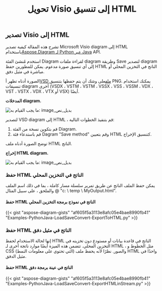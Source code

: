 ﻿---
title:  تحويل Visio إلى تنسيق HTML
linktitle: تحويل Visio إلى HTML
type: docs
weight: 30
url: /ar/python-java/convert-visio-to-html/
description: يوضح لك هذا الموضوع كيفية تحويل Visio إلى تنسيقات html باستخدام Aspose.Diagram لـ Python عبر Java. قم بتحويل VSD ، VSS ، VDW ، VST ، VSDX ، VSSX ، VSTX ، VSDM ، VSTM ، برمز قليل من a761103481.
---
## **تصدير Visio إلى HTML** ##
 تشرح هذه المقالة كيفية تصدير Microsoft Visio diagram إلى HTML باستخدام[Aspose.Diagram لـ Python عبر Java](https://products.aspose.com/diagram/python-java/) API.

استخدم مُنشئ الفئة Diagram لقراءة ملفات diagram وطريقة Save لتصدير diagram إلى أي تنسيق صورة مدعوم. يمكن للمطورين حفظ HTML الناتج في التخزين المحلي أو مباشرة في مثيل دفق.

 الصورة أدناه تظهر أ[VSD ملف](ExportToHTML.vsd)على وشك أن يتم حفظها بتنسيق PNG. يمكنك استخدام تنسيقات diagram أخرى (VSDX ، VSTM ، VSTM ، VSSX ، VSS ، VSSM ، VDX ، VST ، VSTX ، VDX ، VTX أو VSX) أيضًا.

**المدخلات diagram.**

![ما يجب القيام به: image_بديل_نص](http://i.imgur.com/YX4BNNq.png)

لتصدير VSD diagram إلى HTML ، قم بتنفيذ الخطوات التالية:

1. قم بتكوين نسخة من الفئة Diagram.
1. قم باستدعاء فئة Dagram "Save method" وقم بتعيين HTML كتنسيق الإخراج.

توضح الصورة أدناه ملف HTML الناتج.

**إخراج HTML diagram.**

![ما يجب القيام به: image_بديل_نص](http://i.imgur.com/syavUqI.png)

### **حفظ HTML الناتج في التخزين المحلي**
يمكن حفظ الملف الناتج عن طريق تمرير سلسلة مسار كاملة ، بما في ذلك اسم الملف والملحق ، على سبيل المثال @ "c: \ temp \ MyOutput.html".

#### **حفظ HTML الناتج في نموذج برمجة التخزين المحلي**
{{< gist "aspose-diagram-gists" "af605f5a3113e8afc05e4bae8990fb41" "Examples-PythonJava-LoadSaveConvert-ExportToHTML.py" >}}



### **حفظ HTML الناتج في مثيل دفق**
إنها لحالة الاستخدام لحفظ HTML الناتج في قاعدة بيانات أو مستودع دون تخزينه في التخزين المحلي. تتضمن هذه الميزة أيضًا موارد ناتجة أخرى لـ HTML ، مثل الخطوط و CSS (التي تحتوي على معلومات النمط) والصور. نظرًا لأنه يحفظ ملف HTML واحدًا في مثيل الدفق.
#### **حفظ HTML الناتج في عينة برمجة دفق**
{{< gist "aspose-diagram-gists" "af605f5a3113e8afc05e4bae8990fb41" "Examples-PythonJava-LoadSaveConvert-ExportHTMLinStream.py" >}}
